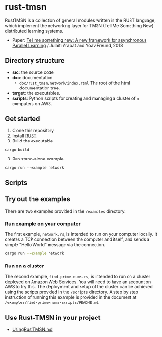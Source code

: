 # rust-tmsn

RustTMSN is a collection of general modules written in the RUST language, which implement the networking layer for TMSN (Tell Me Something New) distributed learning systems.
* Paper: [Tell me something new: A new framework for asynchronous Parallel Learning](https://arxiv.org/abs/1805.07483) / Julaiti Arapat and Yoav Freund, 2018

## Directory structure 
* **src**: the source code
* **doc**: documentation
   * `doc/rust_tmsn/network/index.html` The root of the html documentation tree.
* **target**: the executables.
* **scripts**: Python scripts for creating and managing a cluster of `n` computers on AWS.


## Get started
1. Clone this repository
2. Install [RUST](https://www.rust-lang.org/en-US/)
2. Build the executable
```bash
cargo build
```
3. Run stand-alone example
```
cargo run --example network
```


## Scripts


## Try out the examples

There are two examples provided in the `/examples` directory.

### Run example on your computer

The first example, `network.rs`, is intended to run on your computer locally.
It creates a TCP connection between the computer and itself, and sends a simple
"Hello World" message via the connection.

```bash
cargo run --example network
```

### Run on a cluster

The second example, `find-prime-nums.rs`, is intended to run on
a cluster deployed on Amazon Web Services. You will need to have an account on AWS to try this.
The deployment and setup of the cluster can be achieved using
the scripts provided in the `/scripts` directory.
A step by step instruction of running this example is provided
in the document at `/examples/find-prime-nums-scripts/README.md`.

## Use Rust-TMSN in your project
* [UsingRustTMSN.md](./UsingRustTMSN.md)